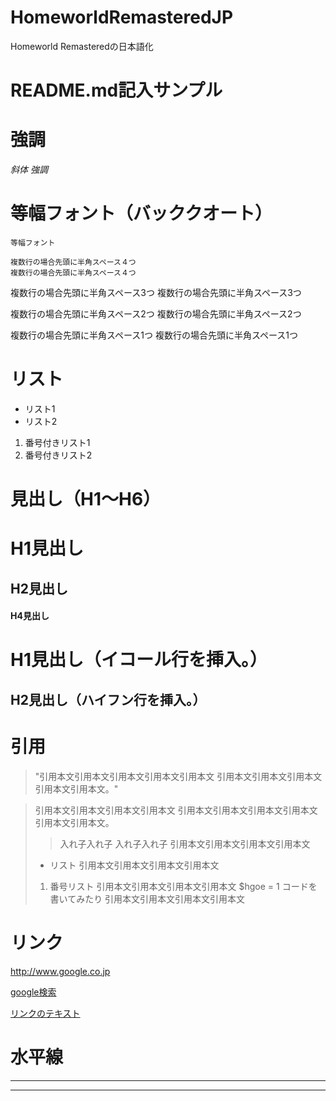 # HomeworldRemasteredJP
Homeworld Remasteredの日本語化

# README.md記入サンプル

# 強調
*斜体*
_強調_

# 等幅フォント（バッククオート）
`等幅フォント`

    複数行の場合先頭に半角スペース４つ
    複数行の場合先頭に半角スペース４つ

   複数行の場合先頭に半角スペース3つ
   複数行の場合先頭に半角スペース3つ

  複数行の場合先頭に半角スペース2つ
  複数行の場合先頭に半角スペース2つ

 複数行の場合先頭に半角スペース1つ
 複数行の場合先頭に半角スペース1つ

# リスト
* リスト1
* リスト2

1. 番号付きリスト1
2. 番号付きリスト2

# 見出し（H1～H6）
# H1見出し
## H2見出し
#### H4見出し

H1見出し（イコール行を挿入。）
==================

H2見出し（ハイフン行を挿入。）
---------------------------------

# 引用
> "引用本文引用本文引用本文引用本文引用本文
引用本文引用本文引用本文引用本文引用本文。"

> 引用本文引用本文引用本文引用本文
> 引用本文引用本文引用本文引用本文引用本文引用本文。
> > 入れ子入れ子
> > 入れ子入れ子
> 引用本文引用本文引用本文引用本文
> * リスト
> 引用本文引用本文引用本文引用本文
> 1. 番号リスト
> 引用本文引用本文引用本文引用本文
> $hgoe = 1 コードを書いてみたり
> 引用本文引用本文引用本文引用本文

# リンク
<http://www.google.co.jp>

[google検索](http://www.google.co.jp "グーグル")

[リンクのテキスト][linkref]

[linkref]: http://www.google.co.jp "グーグル"

# 水平線
***

---

